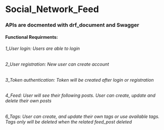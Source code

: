 # Social_Network_Feed

<h3>APIs are docmented with drf_document and Swagger</h3>

<h4>Functional Requirments:</h4>

<h6>1_User login: Users are able to login<user:token></h6>
<h6>2_User registration: New user can create account<user:create></h6>
<h6>3_Token authentication: Token will be created after login or registration</h6>
<h6>4_Feed: User will see their following posts. User can create, update and delete their own posts<feed:posts></h6>

<h6>6_Tags: User can create, and update their own tags or use available tags. Tags only will be deleted when the related feed_post deleted<feed:tags></h6>
